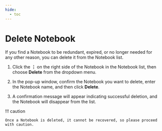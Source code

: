```yaml
---
hide:
  - toc
---
```


# Delete Notebook

If you find a Notebook to be redundant, expired, or no longer needed for any other reason, you can delete it from the Notebook list.

1. Click the **⋮** on the right side of the Notebook in the Notebook list, then choose **Delete** from the dropdown menu.

    <!-- add image later -->

2. In the pop-up window, confirm the Notebook you want to delete, enter the Notebook name, and then click **Delete**.

    <!-- add image later -->

3. A confirmation message will appear indicating successful deletion, and the Notebook will disappear from the list.

    <!-- add image later -->

!!! caution

    Once a Notebook is deleted, it cannot be recovered, so please proceed with caution.

